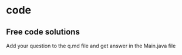 # code
## Free code solutions
Add your question to the q.md file and get answer in the Main.java file
